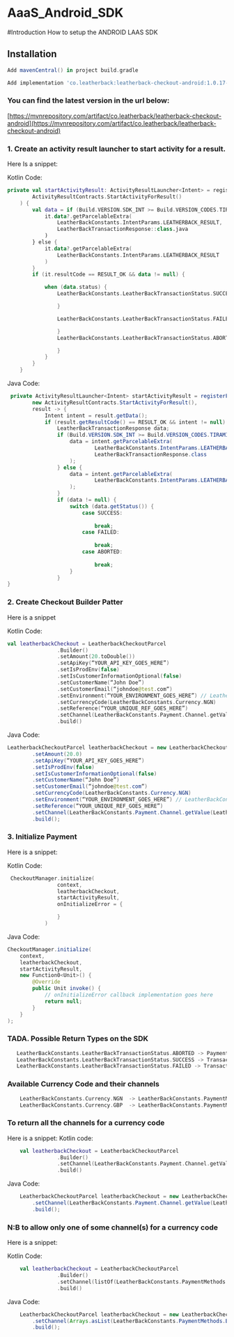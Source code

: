 # AaaS_Android_SDK
#Introduction
How to setup the ANDROID LAAS SDK 

## Installation
``` groovy
Add mavenCentral() in project build.gradle
```

``` groovy
Add implementation 'co.leatherback:leatherback-checkout-android:1.0.17-alpha02' 
```
### You can find the latest version in the url below:
[https://mvnrepository.com/artifact/co.leatherback/leatherback-checkout-android](https://mvnrepository.com/artifact/co.leatherback/leatherback-checkout-android)

### 1. Create an activity result launcher to start activity for a result.

Here Is a snippet:

Kotlin Code:

``` kotlin
private val startActivityResult: ActivityResultLauncher<Intent> = registerForActivityResult(
        ActivityResultContracts.StartActivityForResult()
    ) {
        val data = if (Build.VERSION.SDK_INT >= Build.VERSION_CODES.TIRAMISU) {
            it.data?.getParcelableExtra(
                LeatherBackConstants.IntentParams.LEATHERBACK_RESULT,
                LeatherBackTransactionResponse::class.java
            )
        } else {
            it.data?.getParcelableExtra(
                LeatherBackConstants.IntentParams.LEATHERBACK_RESULT
            )
        }
        if (it.resultCode == RESULT_OK && data != null) {

            when (data.status) {
                LeatherBackConstants.LeatherBackTransactionStatus.SUCCESS -> {

                }

                LeatherBackConstants.LeatherBackTransactionStatus.FAILED -> {

                }
                LeatherBackConstants.LeatherBackTransactionStatus.ABORTED -> {

                }
            }
        }
    } 
```

Java Code: 

``` java
 private ActivityResultLauncher<Intent> startActivityResult = registerForActivityResult(
        new ActivityResultContracts.StartActivityForResult(),
        result -> {
            Intent intent = result.getData();
            if (result.getResultCode() == RESULT_OK && intent != null) {
                LeatherBackTransactionResponse data;
                if (Build.VERSION.SDK_INT >= Build.VERSION_CODES.TIRAMISU) {
                    data = intent.getParcelableExtra(
                            LeatherBackConstants.IntentParams.LEATHERBACK_RESULT,
                            LeatherBackTransactionResponse.class
                    );
                } else {
                    data = intent.getParcelableExtra(
                            LeatherBackConstants.IntentParams.LEATHERBACK_RESULT
                    );
                }
                if (data != null) {
                    switch (data.getStatus()) {
                        case SUCCESS:
                            
                            break;
                        case FAILED:
                            
                            break;
                        case ABORTED:
                            
                            break;
                    }
                }
}
```

### 2. Create Checkout Builder Patter

Here is a snippet

Kotlin Code:

``` kotlin
val leatherbackCheckout = LeatherbackCheckoutParcel
                .Builder()
                .setAmount(20.toDouble())
                .setApiKey(“YOUR_API_KEY_GOES_HERE”)
                .setIsProdEnv(false)
                .setIsCustomerInformationOptional(false)
                .setCustomerName(“John Doe”)
                .setCustomerEmail(“johndoe@test.com“)
                .setEnvironment(“YOUR_ENVIRONMENT_GOES_HERE”) // LeatherBackConstants.Environment.DEV (Dev environment), LeatherBackConstants.Environment.STAGING (Staging environment) or LeatherBackConstants.Environment.PROD
                .setCurrencyCode(LeatherBackConstants.Currency.NGN)
                .setReference(“YOUR_UNIQUE_REF_GOES_HERE”)
                .setChannel(LeatherBackConstants.Payment.Channel.getValue(LeatherBackConstants.Currency.NGN))
                .build()
```
Java Code:
``` java
LeatherbackCheckoutParcel leatherbackCheckout = new LeatherbackCheckoutParcel.Builder()
        .setAmount(20.0)
        .setApiKey(“YOUR_API_KEY_GOES_HERE”)
        .setIsProdEnv(false)
        .setIsCustomerInformationOptional(false)
        .setCustomerName(“John Doe”)
        .setCustomerEmail(“johndoe@test.com“)
        .setCurrencyCode(LeatherBackConstants.Currency.NGN)
        .setEnvironment(“YOUR_ENVIRONMENT_GOES_HERE”) // LeatherBackConstants.Environment.DEV (Dev environment), LeatherBackConstants.Environment.STAGING (Staging environment) or LeatherBackConstants.Environment.PROD
        .setReference(“YOUR_UNIQUE_REF_GOES_HERE”)
        .setChannel(LeatherBackConstants.Payment.Channel.getValue(LeatherBackConstants.Currency.NGN))
        .build();
```

### 3. Initialize Payment

Here is a snippet:

Kotlin Code:
``` kotlin
 CheckoutManager.initialize(
                context,
                leatherbackCheckout,
                startActivityResult,
                onInitializeError = {

                }
            )

```

Java Code:
``` java
CheckoutManager.initialize(
    context,
    leatherbackCheckout,
    startActivityResult,
    new Function0<Unit>() {
        @Override
        public Unit invoke() {
            // onInitializeError callback implementation goes here
            return null;
        }
    }
);

```

### TADA. Possible Return Types on the SDK

 ``` kotlin
    LeatherBackConstants.LeatherBackTransactionStatus.ABORTED -> Payment Gateway Closed Manually
    LeatherBackConstants.LeatherBackTransactionStatus.SUCCESS -> Transaction was successful
    LeatherBackConstants.LeatherBackTransactionStatus.FAILED -> Transaction failed
   ```


### Available Currency Code and their channels 

``` kotlin
    LeatherBackConstants.Currency.NGN  -> LeatherBackConstants.PaymentMethods.Card , LeatherBackConstants.PaymentMethods.BANK_TRANSFER
    LeatherBackConstants.Currency.GBP  -> LeatherBackConstants.PaymentMethods.Card , LeatherBackConstants.PaymentMethods.ACCOUNT
```

### To return all the channels for a currency code

Here is a snippet:
Kotlin code:
``` kotlin
    val leatherbackCheckout = LeatherbackCheckoutParcel
                .Builder()
                .setChannel(LeatherBackConstants.Payment.Channel.getValue(LeatherBackConstants.Currency.GBP))
                .build()
```

Java Code:
``` java
    LeatherbackCheckoutParcel leatherbackCheckout = new LeatherbackCheckoutParcel.Builder()
        .setChannel(LeatherBackConstants.Payment.Channel.getValue(LeatherBackConstants.Currency.GBP))
        .build();
```


### N:B to allow only one of some channel(s) for a currency code
Here is a snippet:

Kotlin Code:
``` kotlin
    val leatherbackCheckout = LeatherbackCheckoutParcel
                .Builder()
                .setChannel(listOf(LeatherBackConstants.PaymentMethods.BANK_TRANSFER))
                .build()
```

Java Code:
``` java
    LeatherbackCheckoutParcel leatherbackCheckout = new LeatherbackCheckoutParcel.Builder()
        .setChannel(Arrays.asList(LeatherBackConstants.PaymentMethods.BANK_TRANSFER))
        .build();
```


